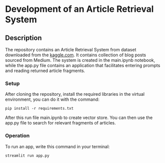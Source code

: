 # Development of an Article Retrieval System

## Description
The repository contains an Article Retrieval System from dataset downloaded from the [kaggle.com](https://www.kaggle.com/datasets/meruvulikith/1300-towards-datascience-medium-articles-dataset/data). It contains collection of blog posts sourced from Medium.
The system is created in the main.ipynb notebook, while the app.py file contains an application that facilitates entering prompts and reading returned article fragments.

### Setup
After cloning the repository, install the required libraries in the virtual environment, you can do it with the command:
```
pip install -r requirements.txt
```
After this run file main.ipynb to create vector store. You can then use the app.py file to search for relevant fragments of articles.

### Operation
To run an app, write this command in your terminal:
```
streamlit run app.py
```